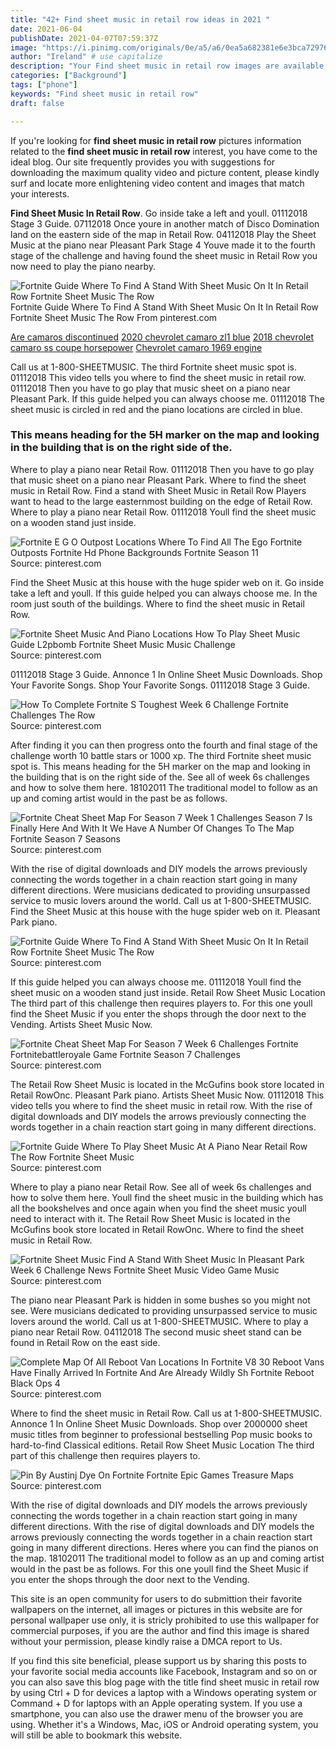```yaml
---
title: "42+ Find sheet music in retail row ideas in 2021 "
date: 2021-06-04
publishDate: 2021-04-07T07:59:37Z
image: "https://i.pinimg.com/originals/0e/a5/a6/0ea5a682381e6e3bca7297688cd5ad8c.jpg"
author: "Ireland" # use capitalize
description: "Your Find sheet music in retail row images are available. Find sheet music in retail row are a topic that is being searched for and liked by netizens now. You can Find and Download the Find sheet music in retail row files here. Get all royalty-free vectors."
categories: ["Background"]
tags: ["phone"]
keywords: "Find sheet music in retail row"
draft: false

---
```


If you're looking for **find sheet music in retail row** pictures information related to the **find sheet music in retail row** interest, you have come to the ideal  blog.  Our site frequently  provides you with  suggestions  for downloading  the maximum  quality video and picture  content, please kindly surf and locate more enlightening video content and images  that match your interests.

**Find Sheet Music In Retail Row**. Go inside take a left and youll. 01112018 Stage 3 Guide. 07112018 Once youre in another match of Disco Domination land on the eastern side of the map in Retail Row. 04112018 Play the Sheet Music at the piano near Pleasant Park Stage 4 Youve made it to the fourth stage of the challenge and having found the sheet music in Retail Row you now need to play the piano nearby.

![Fortnite Guide Where To Find A Stand With Sheet Music On It In Retail Row Fortnite Sheet Music The Row](https://i.pinimg.com/736x/a6/ab/fe/a6abfe7231222dd23db20faa7e66d382.jpg "Fortnite Guide Where To Find A Stand With Sheet Music On It In Retail Row Fortnite Sheet Music The Row")
Fortnite Guide Where To Find A Stand With Sheet Music On It In Retail Row Fortnite Sheet Music The Row From pinterest.com

[Are camaros discontinued](/are-camaros-discontinued/)
[2020 chevrolet camaro zl1 blue](/2020-chevrolet-camaro-zl1-blue/)
[2018 chevrolet camaro ss coupe horsepower](/2018-chevrolet-camaro-ss-coupe-horsepower/)
[Chevrolet camaro 1969 engine](/chevrolet-camaro-1969-engine/)

Call us at 1-800-SHEETMUSIC. The third Fortnite sheet music spot is. 01112018 This video tells you where to find the sheet music in retail row. 01112018 Then you have to go play that music sheet on a piano near Pleasant Park. If this guide helped you can always choose me. 01112018 The sheet music is circled in red and the piano locations are circled in blue.

### This means heading for the 5H marker on the map and looking in the building that is on the right side of the.

Where to play a piano near Retail Row. 01112018 Then you have to go play that music sheet on a piano near Pleasant Park. Where to find the sheet music in Retail Row. Find a stand with Sheet Music in Retail Row Players want to head to the large easternmost building on the edge of Retail Row. Where to play a piano near Retail Row. 01112018 Youll find the sheet music on a wooden stand just inside.


![Fortnite E G O Outpost Locations Where To Find All The Ego Fortnite Outposts Fortnite Hd Phone Backgrounds Fortnite Season 11](https://i.pinimg.com/736x/2b/f5/3d/2bf53ddfa742f57170191d4f5397a52b.jpg "Fortnite E G O Outpost Locations Where To Find All The Ego Fortnite Outposts Fortnite Hd Phone Backgrounds Fortnite Season 11")
Source: pinterest.com

Find the Sheet Music at this house with the huge spider web on it. Go inside take a left and youll. If this guide helped you can always choose me. In the room just south of the buildings. Where to find the sheet music in Retail Row.

![Fortnite Sheet Music And Piano Locations How To Play Sheet Music Guide L2pbomb Fortnite Sheet Music Music Challenge](https://i.pinimg.com/originals/e3/52/1c/e3521ccc453ecea21cc82571d8378da5.jpg "Fortnite Sheet Music And Piano Locations How To Play Sheet Music Guide L2pbomb Fortnite Sheet Music Music Challenge")
Source: pinterest.com

01112018 Stage 3 Guide. Annonce 1 In Online Sheet Music Downloads. Shop Your Favorite Songs. Shop Your Favorite Songs. 01112018 Stage 3 Guide.

![How To Complete Fortnite S Toughest Week 6 Challenge Fortnite Challenges The Row](https://i.pinimg.com/originals/e1/28/cd/e128cdeff76faa4504c4d50222f482a4.png "How To Complete Fortnite S Toughest Week 6 Challenge Fortnite Challenges The Row")
Source: pinterest.com

After finding it you can then progress onto the fourth and final stage of the challenge worth 10 battle stars or 1000 xp. The third Fortnite sheet music spot is. This means heading for the 5H marker on the map and looking in the building that is on the right side of the. See all of week 6s challenges and how to solve them here. 18102011 The traditional model to follow as an up and coming artist would in the past be as follows.

![Fortnite Cheat Sheet Map For Season 7 Week 1 Challenges Season 7 Is Finally Here And With It We Have A Number Of Changes To The Map Fortnite Season 7 Seasons](https://i.pinimg.com/originals/8b/c3/75/8bc3758b25f319b3d788ba01e0b7d3b7.jpg "Fortnite Cheat Sheet Map For Season 7 Week 1 Challenges Season 7 Is Finally Here And With It We Have A Number Of Changes To The Map Fortnite Season 7 Seasons")
Source: pinterest.com

With the rise of digital downloads and DIY models the arrows previously connecting the words together in a chain reaction start going in many different directions. Were musicians dedicated to providing unsurpassed service to music lovers around the world. Call us at 1-800-SHEETMUSIC. Find the Sheet Music at this house with the huge spider web on it. Pleasant Park piano.

![Fortnite Guide Where To Find A Stand With Sheet Music On It In Retail Row Fortnite Sheet Music The Row](https://i.pinimg.com/736x/a6/ab/fe/a6abfe7231222dd23db20faa7e66d382.jpg "Fortnite Guide Where To Find A Stand With Sheet Music On It In Retail Row Fortnite Sheet Music The Row")
Source: pinterest.com

If this guide helped you can always choose me. 01112018 Youll find the sheet music on a wooden stand just inside. Retail Row Sheet Music Location The third part of this challenge then requires players to. For this one youll find the Sheet Music if you enter the shops through the door next to the Vending. Artists Sheet Music Now.

![Fortnite Cheat Sheet Map For Season 7 Week 6 Challenges Fortnite Fortnitebattleroyale Game Fortnite Season 7 Challenges](https://i.pinimg.com/originals/38/df/9f/38df9f753716b9f7bb818a0025a9879a.jpg "Fortnite Cheat Sheet Map For Season 7 Week 6 Challenges Fortnite Fortnitebattleroyale Game Fortnite Season 7 Challenges")
Source: pinterest.com

The Retail Row Sheet Music is located in the McGufins book store located in Retail RowOnc. Pleasant Park piano. Artists Sheet Music Now. 01112018 This video tells you where to find the sheet music in retail row. With the rise of digital downloads and DIY models the arrows previously connecting the words together in a chain reaction start going in many different directions.

![Fortnite Guide Where To Play Sheet Music At A Piano Near Retail Row The Row Fortnite Sheet Music](https://i.pinimg.com/736x/2d/02/97/2d029773eac368bb910b01c3a103dad6.jpg "Fortnite Guide Where To Play Sheet Music At A Piano Near Retail Row The Row Fortnite Sheet Music")
Source: pinterest.com

Where to play a piano near Retail Row. See all of week 6s challenges and how to solve them here. Youll find the sheet music in the building which has all the bookshelves and once again when you find the sheet music youll need to interact with it. The Retail Row Sheet Music is located in the McGufins book store located in Retail RowOnc. Where to find the sheet music in Retail Row.

![Fortnite Sheet Music Find A Stand With Sheet Music In Pleasant Park Week 6 Challenge News Fortnite Sheet Music Video Game Music](https://i.pinimg.com/736x/cc/bd/b1/ccbdb1b3db993f86001bc3cb8ba7dc81.jpg "Fortnite Sheet Music Find A Stand With Sheet Music In Pleasant Park Week 6 Challenge News Fortnite Sheet Music Video Game Music")
Source: pinterest.com

The piano near Pleasant Park is hidden in some bushes so you might not see. Were musicians dedicated to providing unsurpassed service to music lovers around the world. Call us at 1-800-SHEETMUSIC. Where to play a piano near Retail Row. 04112018 The second music sheet stand can be found in Retail Row on the east side.

![Complete Map Of All Reboot Van Locations In Fortnite V8 30 Reboot Vans Have Finally Arrived In Fortnite And Are Already Wildly Sh Fortnite Reboot Black Ops 4](https://i.pinimg.com/originals/10/ac/f4/10acf426962d08cd02c84dd818ceecd3.png "Complete Map Of All Reboot Van Locations In Fortnite V8 30 Reboot Vans Have Finally Arrived In Fortnite And Are Already Wildly Sh Fortnite Reboot Black Ops 4")
Source: pinterest.com

Where to find the sheet music in Retail Row. Call us at 1-800-SHEETMUSIC. Annonce 1 In Online Sheet Music Downloads. Shop over 2000000 sheet music titles from beginner to professional bestselling Pop music books to hard-to-find Classical editions. Retail Row Sheet Music Location The third part of this challenge then requires players to.

![Pin By Austinj Dye On Fortnite Fortnite Epic Games Treasure Maps](https://i.pinimg.com/originals/0e/a5/a6/0ea5a682381e6e3bca7297688cd5ad8c.jpg "Pin By Austinj Dye On Fortnite Fortnite Epic Games Treasure Maps")
Source: pinterest.com

With the rise of digital downloads and DIY models the arrows previously connecting the words together in a chain reaction start going in many different directions. With the rise of digital downloads and DIY models the arrows previously connecting the words together in a chain reaction start going in many different directions. Heres where you can find the pianos on the map. 18102011 The traditional model to follow as an up and coming artist would in the past be as follows. For this one youll find the Sheet Music if you enter the shops through the door next to the Vending.

This site is an open community for users to do submittion their favorite wallpapers on the internet, all images or pictures in this website are for personal wallpaper use only, it is stricly prohibited to use this wallpaper for commercial purposes, if you are the author and find this image is shared without your permission, please kindly raise a DMCA report to Us.

If you find this site beneficial, please support us by sharing this posts to your favorite social media accounts like Facebook, Instagram and so on or you can also save this blog page with the title find sheet music in retail row by using Ctrl + D for devices a laptop with a Windows operating system or Command + D for laptops with an Apple operating system. If you use a smartphone, you can also use the drawer menu of the browser you are using. Whether it's a Windows, Mac, iOS or Android operating system, you will still be able to bookmark this website.
